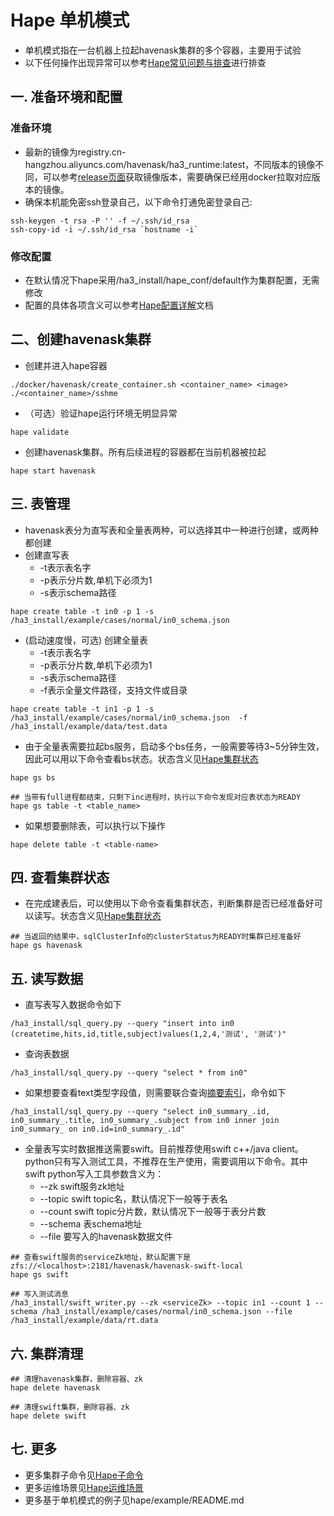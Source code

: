 # Hape 单机模式

* 单机模式指在一台机器上拉起havenask集群的多个容器，主要用于试验
* 以下任何操作出现异常可以参考[Hape常见问题与排查](Hape常见问题与排查.md)进行排查


##  一. 准备环境和配置

### 准备环境
* 最新的镜像为registry.cn-hangzhou.aliyuncs.com/havenask/ha3_runtime:latest，不同版本的镜像不同，可以参考[release页面](https://github.com/alibaba/havenask/releases)获取镜像版本，需要确保已经用docker拉取对应版本的镜像。
* 确保本机能免密ssh登录自己，以下命令打通免密登录自己:
```
ssh-keygen -t rsa -P '' -f ~/.ssh/id_rsa
ssh-copy-id -i ~/.ssh/id_rsa `hostname -i`
```

### 修改配置
* 在默认情况下hape采用/ha3_install/hape_conf/default作为集群配置，无需修改
* 配置的具体各项含义可以参考[Hape配置详解](Hape配置详解.md)文档


## 二、创建havenask集群

*  创建并进入hape容器
```
./docker/havenask/create_container.sh <container_name> <image>
./<container_name>/sshme
```

* （可选）验证hape运行环境无明显异常
```
hape validate
```

* 创建havenask集群。所有后续进程的容器都在当前机器被拉起
```
hape start havenask
```

## 三. 表管理
* havenask表分为直写表和全量表两种，可以选择其中一种进行创建，或两种都创建
* 创建直写表
    * -t表示表名字
    * -p表示分片数,单机下必须为1
    * -s表示schema路径
```
hape create table -t in0 -p 1 -s /ha3_install/example/cases/normal/in0_schema.json

```
* (启动速度慢，可选) 创建全量表
    * -t表示表名字
    * -p表示分片数,单机下必须为1
    * -s表示schema路径
    * -f表示全量文件路径，支持文件或目录
```
hape create table -t in1 -p 1 -s /ha3_install/example/cases/normal/in0_schema.json  -f /ha3_install/example/data/test.data
```
* 由于全量表需要拉起bs服务，启动多个bs任务，一般需要等待3~5分钟生效，因此可以用以下命令查看bs状态。状态含义见[Hape集群状态](Hape集群状态.md)
```
hape gs bs

## 当带有full进程都结束，只剩下inc进程时，执行以下命令发现对应表状态为READY
hape gs table -t <table_name>
```

* 如果想要删除表，可以执行以下操作
```
hape delete table -t <table-name>
```

## 四. 查看集群状态
* 在完成建表后，可以使用以下命令查看集群状态，判断集群是否已经准备好可以读写。状态含义见[Hape集群状态](Hape集群状态.md)
```
## 当返回的结果中，sqlClusterInfo的clusterStatus为READY时集群已经准备好
hape gs havenask
```

## 五. 读写数据
* 直写表写入数据命令如下
```
/ha3_install/sql_query.py --query "insert into in0 (createtime,hits,id,title,subject)values(1,2,4,'测试', '测试')"
```

* 查询表数据
```
/ha3_install/sql_query.py --query "select * from in0"
```

* 如果想要查看text类型字段值，则需要联合查询[摘要索引](摘要索引.md)，命令如下
```
/ha3_install/sql_query.py --query "select in0_summary_.id, in0_summary_.title, in0_summary_.subject from in0 inner join in0_summary_ on in0.id=in0_summary_.id"
```



* 全量表写实时数据推送需要swift。目前推荐使用swift c++/java client。python只有写入测试工具，不推荐在生产使用，需要调用以下命令。其中swift python写入工具参数含义为：
    * --zk swift服务zk地址
    * --topic swift topic名，默认情况下一般等于表名
    * --count swift topic分片数，默认情况下一般等于表分片数
    * --schema 表schema地址
    * --file 要写入的havenask数据文件
```
## 查看swift服务的serviceZk地址，默认配置下是zfs://<localhost>:2181/havenask/havenask-swift-local
hape gs swift

## 写入测试消息
/ha3_install/swift_writer.py --zk <serviceZk> --topic in1 --count 1 --schema /ha3_install/example/cases/normal/in0_schema.json --file /ha3_install/example/data/rt.data
```

## 六. 集群清理
```
## 清理havenask集群，删除容器、zk
hape delete havenask

## 清理swift集群，删除容器、zk
hape delete swift
```

## 七. 更多
* 更多集群子命令见[Hape子命令](HapeCmd-1.0.0.md)
* 更多运维场景见[Hape运维场景](Hape运维场景.md)
* 更多基于单机模式的例子见hape/example/README.md
